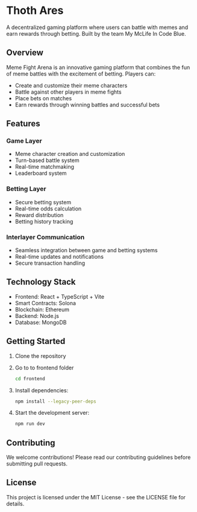 # Thoth Ares

A decentralized gaming platform where users can battle with memes and earn rewards through betting. Built by the team My McLife In Code Blue.

## Overview

Meme Fight Arena is an innovative gaming platform that combines the fun of meme battles with the excitement of betting. Players can:

- Create and customize their meme characters
- Battle against other players in meme fights
- Place bets on matches
- Earn rewards through winning battles and successful bets

## Features

### Game Layer

- Meme character creation and customization
- Turn-based battle system
- Real-time matchmaking
- Leaderboard system

### Betting Layer

- Secure betting system
- Real-time odds calculation
- Reward distribution
- Betting history tracking

### Interlayer Communication

- Seamless integration between game and betting systems
- Real-time updates and notifications
- Secure transaction handling

## Technology Stack

- Frontend: React + TypeScript + Vite
- Smart Contracts: Solona
- Blockchain: Ethereum
- Backend: Node.js
- Database: MongoDB

## Getting Started

1. Clone the repository

2. Go to to frontend folder

   ```bash
   cd frontend
   ```

3. Install dependencies:

   ```bash
   npm install --legacy-peer-deps
   ```

4. Start the development server:
   ```bash
   npm run dev
   ```

## Contributing

We welcome contributions! Please read our contributing guidelines before submitting pull requests.

## License

This project is licensed under the MIT License - see the LICENSE file for details.

